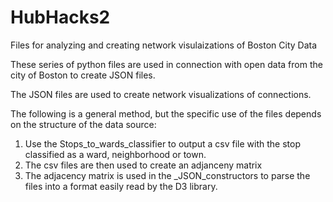 # HubHacks2
Files for analyzing and creating network visulaizations of Boston City Data

These series of python files are used in connection with open data from the city of Boston to create JSON files.

The JSON files are used to create network visualizations of connections.

The following is a general method, but the specific use of the files depends on the structure of the data source:
1. Use the Stops_to_wards_classifier to output a csv file with the stop classified as a ward, neighborhood or town.
2. The csv files are then used to create an adjanceny matrix
3. The adjacency matrix is used in the _JSON_constructors to parse the files into a format easily read by the D3 library.
